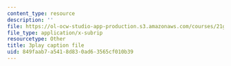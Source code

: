 ```yaml
---
content_type: resource
description: ''
file: https://ol-ocw-studio-app-production.s3.amazonaws.com/courses/21g-503-japanese-iii-fall-2019/849faab7a5418d830ad63565cf010b39_Qd-zK_1bEPM.srt
file_type: application/x-subrip
resourcetype: Other
title: 3play caption file
uid: 849faab7-a541-8d83-0ad6-3565cf010b39
---
```

